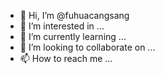- 👋 Hi, I’m @fuhuacangsang
- 👀 I’m interested in ...
- 🌱 I’m currently learning ...
- 💞️ I’m looking to collaborate on ...
- 📫 How to reach me ...

<!---
fuhuacangsang/fuhuacangsang is a ✨ special ✨ repository because its `README.md` (this file) appears on your GitHub profile.
You can click the Preview link to take a look at your changes.
--->
